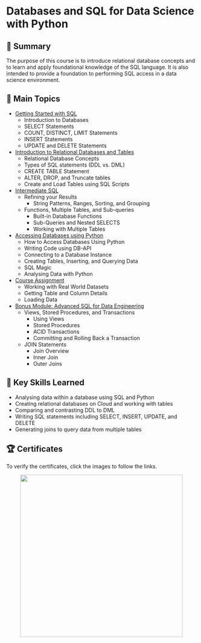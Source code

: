 # Databases and SQL for Data Science with Python

## 📄 Summary 
The purpose of this course is to introduce relational database concepts and to learn and apply foundational knowledge of the SQL language. It is also intended to provide a foundation to performing SQL access in a data science environment.  

## 📑 Main Topics
- [Getting Started with SQL](https://github.com/DanielBarnes18/IBM-Data-Science-Professional-Certificate/tree/main/06.%20Databases%20and%20SQL%20for%20Data%20Science%20with%20Python/01.%20Getting%20Started%20with%20SQL)
  - Introduction to Databases
  - SELECT Statements
  - COUNT, DISTINCT, LIMIT Statements
  - INSERT Statements
  - UPDATE and DELETE Statements
- [Introduction to Relational Databases and Tables](https://github.com/DanielBarnes18/IBM-Data-Science-Professional-Certificate/tree/main/06.%20Databases%20and%20SQL%20for%20Data%20Science%20with%20Python/02.%20Introduction%20to%20Relational%20Databases%20and%20Tables)
  - Relational Database Concepts
  - Types of SQL statements (DDL vs. DML)
  - CREATE TABLE Statement
  - ALTER, DROP, and Truncate tables
  - Create and Load Tables using SQL Scripts
- [Intermediate SQL](https://github.com/DanielBarnes18/IBM-Data-Science-Professional-Certificate/tree/main/06.%20Databases%20and%20SQL%20for%20Data%20Science%20with%20Python/03.%20Intermediate%20SQL)
  - Refining your Results
    - String Patterns, Ranges, Sorting, and Grouping
  - Functions, Multiple Tables, and Sub-queries
    - Built-in Database Functions
    - Sub-Queries and Nested SELECTS
    - Working with Multiple Tables
- [Accessing Databases using Python](https://github.com/DanielBarnes18/IBM-Data-Science-Professional-Certificate/tree/main/06.%20Databases%20and%20SQL%20for%20Data%20Science%20with%20Python/04.%20Accessing%20Databases%20using%20Python)
  - How to Access Databases Using Python
  - Writing Code using DB-API
  - Connecting to a Database Instance
  - Creating Tables, Inserting, and Querying Data
  - SQL Magic
  - Analysing Data with Python
- [Course Assignment](https://github.com/DanielBarnes18/IBM-Data-Science-Professional-Certificate/tree/main/06.%20Databases%20and%20SQL%20for%20Data%20Science%20with%20Python/05.%20Course%20Assignment)
  - Working with Real World Datasets
  - Getting Table and Column Details
  - Loading Data
- [Bonus Module: Advanced SQL for Data Engineering](https://github.com/DanielBarnes18/IBM-Data-Science-Professional-Certificate/tree/main/06.%20Databases%20and%20SQL%20for%20Data%20Science%20with%20Python/06.%20Bonus%20Module%20-%20Advanced%20SQL%20for%20Data%20Engineering)
  - Views, Stored Procedures, and Transactions
    - Using Views
    - Stored Procedures
    - ACID Transactions
    - Committing and Rolling Back a Transaction
  - JOIN Statements
    - Join Overview
    - Inner Join
    - Outer Joins

## 🔑 Key Skills Learned 
- Analysing data within a database using SQL and Python
- Creating relational databases on Cloud and working with tables
- Comparing and contrasting DDL to DML
- Writing SQL statements including SELECT, INSERT, UPDATE, and DELETE
- Generating joins to query data from multiple tables

## 🏆 Certificates 
To verify the certificates, click the images to follow the links.

<p align="middle">
  <a href="https://www.coursera.org/account/accomplishments/certificate/Q5CBNHCBJKRP"><img src="https://coursera-certificate-images.s3.amazonaws.com/Q5CBNHCBJKRP" height="430"></a>
 
</p>
